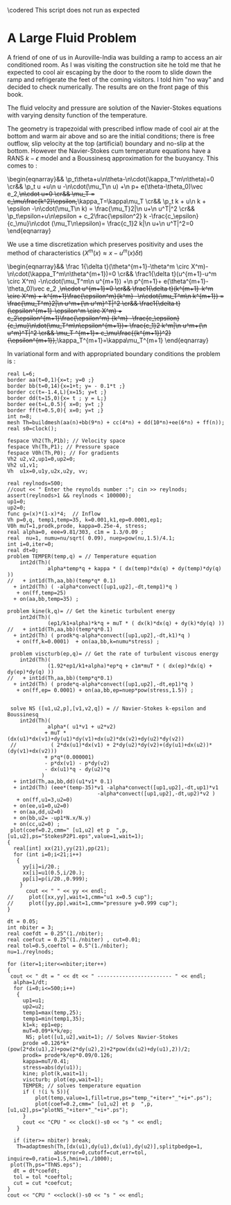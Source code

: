 \codered
This script does not run as expected

# A Large Fluid Problem

A friend of one of us in Auroville-India was building a ramp to access an air conditioned room. As I was visiting the construction site he told me that he expected to cool air escaping by the door to the room to slide down the ramp and refrigerate the feet of the coming visitors.  I told him "no way" and decided to check numerically.  The results are on the front page of this book.

The fluid velocity and pressure are solution of the Navier-Stokes equations with varying density function of the temperature.

The geometry is trapezoidal with prescribed inflow made of cool air at the bottom and warm air above and so are the initial conditions; there is free outflow, slip velocity at the top (artificial) boundary and no-slip at the bottom.  However the Navier-Stokes cum temperature equations have a RANS $k-\epsilon$ model and a Boussinesq approximation for the buoyancy. This comes to :

\begin{eqnarray}&&
\p_t\theta+u\n\theta-\n\cdot(\kappa_T^m\n\theta)=0
\cr&&
\p_t u +u\n u -\n\cdot(\mu_T\n u) +\n p+ e(\theta-\theta_0)\vec e_2,~~\n\cdot u=0
\cr&&
\mu_T = c_\mu\frac{k^2}\epsilon,~~\kappa_T=\kappa\mu_T
\cr&&
\p_t k + u\n k + \epsilon  -\n\cdot(\mu_T\n k)  = \frac{\mu_T}2|\n u+\n u^T|^2
\cr&&
\p_t\epsilon+u\n\epsilon + c_2\frac{\epsilon^2} k -\frac{c_\epsilon}{c_\mu}\n\cdot (\mu_T\n\epsilon)= \frac{c_1}2  k|\n u+\n u^T|^2=0
\end{eqnarray}

We use a time discretization which preserves positivity and uses the method of characteristics ($X^m(x)\approx  x-u^m(x)\delta t$)

\begin{eqnarray}&&
\frac 1{\delta t}(\theta^{m+1}-\theta^m \circ X^m)-\n\cdot(\kappa_T^m\n\theta^{m+1})=0
\cr&&
\frac1{\delta t}(u^{m+1}-u^m \circ X^m) -\n\cdot(\mu_T^m\n u^{m+1}) +\n p^{m+1}+ e(\theta^{m+1}-\theta_0)\vec e_2
,~~\n\cdot u^{m+1}=0
\cr&&
\frac1{\delta t}(k^{m+1}-k^m \circ X^m) + k^{m+1}\frac{\epsilon^m}{k^m}  -\n\cdot(\mu_T^m\n k^{m+1})  = \frac{\mu_T^m}2|\n u^m+{\n u^m}^T|^2
\cr&&
\frac1{\delta t}(\epsilon^{m+1}-\epsilon^m \circ X^m) + c_2\epsilon^{m+1}\frac{\epsilon^m} {k^m} -\frac{c_\epsilon}{c_\mu}\n\dot(\mu_T^m\n\epsilon^{m+1})= \frac{c_1}2  k^m|\n u^m+{\n u^m}^T|^2
\cr&&
\mu_T ^{m+1}= c_\mu\frac{{k^{m+1}}^2}{\epsilon^{m+1}},~~\kappa_T^{m+1}=\kappa\mu_T^{m+1}
\end{eqnarray}

In variational form and with appropriated boundary conditions the problem is :

```freefem
real L=6;
border aa(t=0,1){x=t; y=0 ;}
border bb(t=0,14){x=1+t; y= - 0.1*t ;}
border cc(t=-1.4,L){x=15; y=t ;}
border dd(t=15,0){x= t ; y = L;}
border ee(t=L,0.5){ x=0; y=t ;}
border ff(t=0.5,0){ x=0; y=t ;}
int n=8;
mesh Th=buildmesh(aa(n)+bb(9*n) + cc(4*n) + dd(10*n)+ee(6*n) + ff(n));
real s0=clock();

fespace Vh2(Th,P1b); // Velocity space
fespace Vh(Th,P1); // Pressure space
fespace V0h(Th,P0); // For gradients
Vh2 u2,v2,up1=0,up2=0;
Vh2 u1,v1;
Vh  u1x=0,u1y,u2x,u2y, vv;

real reylnods=500;
//cout << " Enter the reynolds number :"; cin >> reylnods;
assert(reylnods>1 && reylnods < 100000);
up1=0;
up2=0;
func g=(x)*(1-x)*4;  // Inflow
Vh p=0,q, temp1,temp=35, k=0.001,k1,ep=0.0001,ep1;
V0h muT=1,prodk,prode, kappa=0.25e-4, stress;
real alpha=0, eee=9.81/303, c1m = 1.3/0.09 ;
real  nu=1, numu=nu/sqrt( 0.09), nuep=pow(nu,1.5)/4.1;
int i=0,iter=0;
real dt=0;
problem TEMPER(temp,q) = // Temperature equation
    int2d(Th)(
             alpha*temp*q + kappa * ( dx(temp)*dx(q) + dy(temp)*dy(q) ))
//   + int1d(Th,aa,bb)(temp*q* 0.1)
  + int2d(Th) ( -alpha*convect([up1,up2],-dt,temp1)*q )
   + on(ff,temp=25)
  + on(aa,bb,temp=35) ;

problem kine(k,q)= // Get the kinetic turbulent energy
    int2d(Th)(
             (ep1/k1+alpha)*k*q + muT * ( dx(k)*dx(q) + dy(k)*dy(q) ))
//   + int1d(Th,aa,bb)(temp*q*0.1)
  + int2d(Th) ( prodk*q-alpha*convect([up1,up2],-dt,k1)*q )
   + on(ff,k=0.0001)  + on(aa,bb,k=numu*stress) ;

 problem viscturb(ep,q)= // Get the rate of turbulent viscous energy
    int2d(Th)(
             (1.92*ep1/k1+alpha)*ep*q + c1m*muT * ( dx(ep)*dx(q) + dy(ep)*dy(q) ))
//   + int1d(Th,aa,bb)(temp*q*0.1)
  + int2d(Th) ( prode*q-alpha*convect([up1,up2],-dt,ep1)*q )
   + on(ff,ep= 0.0001) + on(aa,bb,ep=nuep*pow(stress,1.5)) ;


 solve NS ([u1,u2,p],[v1,v2,q]) = // Navier-Stokes k-epsilon and Boussinesq
    int2d(Th)(
             alpha*( u1*v1 + u2*v2)
            + muT * (dx(u1)*dx(v1)+dy(u1)*dy(v1)+dx(u2)*dx(v2)+dy(u2)*dy(v2))
 //           ( 2*dx(u1)*dx(v1) + 2*dy(u2)*dy(v2)+(dy(u1)+dx(u2))*(dy(v1)+dx(v2)))
            + p*q*(0.000001)
            - p*dx(v1) - p*dy(v2)
            - dx(u1)*q - dy(u2)*q
           )
  + int1d(Th,aa,bb,dd)(u1*v1* 0.1)
  + int2d(Th) (eee*(temp-35)*v1 -alpha*convect([up1,up2],-dt,up1)*v1
                             -alpha*convect([up1,up2],-dt,up2)*v2 )
   + on(ff,u1=3,u2=0)
  + on(ee,u1=0,u2=0)
  + on(aa,dd,u2=0)
  + on(bb,u2= -up1*N.x/N.y)
  + on(cc,u2=0) ;
 plot(coef=0.2,cmm=" [u1,u2] et p  ",p,[u1,u2],ps="StokesP2P1.eps",value=1,wait=1);
{
  real[int] xx(21),yy(21),pp(21);
  for (int i=0;i<21;i++)
   {
     yy[i]=i/20.;
     xx[i]=u1(0.5,i/20.);
     pp[i]=p(i/20.,0.999);
    }
      cout << " " << yy << endl;
//     plot([xx,yy],wait=1,cmm="u1 x=0.5 cup");
//     plot([yy,pp],wait=1,cmm="pressure y=0.999 cup");
}

dt = 0.05;
int nbiter = 3;
real coefdt = 0.25^(1./nbiter);
real coefcut = 0.25^(1./nbiter) , cut=0.01;
real tol=0.5,coeftol = 0.5^(1./nbiter);
nu=1./reylnods;

for (iter=1;iter<=nbiter;iter++)
{
 cout << " dt = " << dt << " ------------------------ " << endl;
  alpha=1/dt;
  for (i=0;i<=500;i++)
   {
     up1=u1;
     up2=u2;
     temp1=max(temp,25);
     temp1=min(temp1,35);
     k1=k; ep1=ep;
     muT=0.09*k*k/ep;
      NS; plot([u1,u2],wait=1); // Solves Navier-Stokes
     prode =0.126*k*(pow(2*dx(u1),2)+pow(2*dy(u2),2)+2*pow(dx(u2)+dy(u1),2))/2;
     prodk= prode*k/ep*0.09/0.126;
     kappa=muT/0.41;
     stress=abs(dy(u1));
     kine; plot(k,wait=1);
     viscturb; plot(ep,wait=1);
     TEMPER; // solves temperature equation
     if ( !(i % 5)){
         plot(temp,value=1,fill=true,ps="temp_"+iter+"_"+i+".ps");
         plot(coef=0.2,cmm=" [u1,u2] et p  ",p,[u1,u2],ps="plotNS_"+iter+"_"+i+".ps");
     }
     cout << "CPU " << clock()-s0 << "s " << endl;
   }

  if (iter>= nbiter) break;
   Th=adaptmesh(Th,[dx(u1),dy(u1),dx(u1),dy(u2)],splitpbedge=1,
               abserror=0,cutoff=cut,err=tol, inquire=0,ratio=1.5,hmin=1./1000);
 plot(Th,ps="ThNS.eps");
  dt = dt*coefdt;
  tol = tol *coeftol;
  cut = cut *coefcut;
}
cout << "CPU " <<clock()-s0 << "s " << endl;
```
